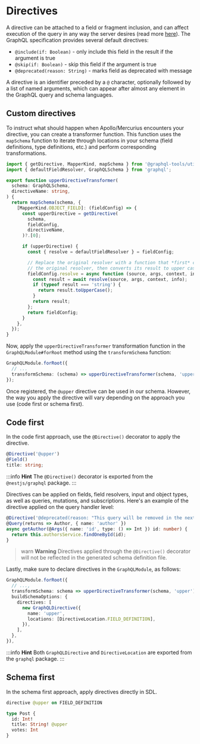 # Directives

A directive can be attached to a field or fragment inclusion, and can affect execution of the query in any way the server desires (read more [here](https://graphql.org/learn/queries/#directives)). The GraphQL specification provides several default directives:

- `@include(if: Boolean)` - only include this field in the result if the argument is true
- `@skip(if: Boolean)` - skip this field if the argument is true
- `@deprecated(reason: String)` - marks field as deprecated with message

A directive is an identifier preceded by a `@` character, optionally followed by a list of named arguments, which can appear after almost any element in the GraphQL query and schema languages.

## Custom directives

To instruct what should happen when Apollo/Mercurius encounters your directive, you can create a transformer function. This function uses the `mapSchema` function to iterate through locations in your schema (field definitions, type definitions, etc.) and perform corresponding transformations.

```typescript
import { getDirective, MapperKind, mapSchema } from '@graphql-tools/utils';
import { defaultFieldResolver, GraphQLSchema } from 'graphql';

export function upperDirectiveTransformer(
  schema: GraphQLSchema,
  directiveName: string,
) {
  return mapSchema(schema, {
    [MapperKind.OBJECT_FIELD]: (fieldConfig) => {
      const upperDirective = getDirective(
        schema,
        fieldConfig,
        directiveName,
      )?.[0];

      if (upperDirective) {
        const { resolve = defaultFieldResolver } = fieldConfig;

        // Replace the original resolver with a function that *first* calls
        // the original resolver, then converts its result to upper case
        fieldConfig.resolve = async function (source, args, context, info) {
          const result = await resolve(source, args, context, info);
          if (typeof result === 'string') {
            return result.toUpperCase();
          }
          return result;
        };
        return fieldConfig;
      }
    },
  });
}
```

Now, apply the `upperDirectiveTransformer` transformation function in the `GraphQLModule#forRoot` method using the `transformSchema` function:

```typescript
GraphQLModule.forRoot({
  // ...
  transformSchema: (schema) => upperDirectiveTransformer(schema, 'upper'),
});
```

Once registered, the `@upper` directive can be used in our schema. However, the way you apply the directive will vary depending on the approach you use (code first or schema first).

## Code first

In the code first approach, use the `@Directive()` decorator to apply the directive.

```typescript
@Directive('@upper')
@Field()
title: string;
```

:::info **Hint**
The `@Directive()` decorator is exported from the `@nestjs/graphql` package.
:::

Directives can be applied on fields, field resolvers, input and object types, as well as queries, mutations, and subscriptions. Here's an example of the directive applied on the query handler level:

```typescript
@Directive('@deprecated(reason: "This query will be removed in the next version")')
@Query(returns => Author, { name: 'author' })
async getAuthor(@Args({ name: 'id', type: () => Int }) id: number) {
  return this.authorsService.findOneById(id);
}
```

> warn **Warning** Directives applied through the `@Directive()` decorator will not be reflected in the generated schema definition file.

Lastly, make sure to declare directives in the `GraphQLModule`, as follows:

```typescript
GraphQLModule.forRoot({
  // ...,
  transformSchema: schema => upperDirectiveTransformer(schema, 'upper'),
  buildSchemaOptions: {
    directives: [
      new GraphQLDirective({
        name: 'upper',
        locations: [DirectiveLocation.FIELD_DEFINITION],
      }),
    ],
  },
}),
```

:::info **Hint**
Both `GraphQLDirective` and `DirectiveLocation` are exported from the `graphql` package.
:::

## Schema first

In the schema first approach, apply directives directly in SDL.

```graphql
directive @upper on FIELD_DEFINITION

type Post {
  id: Int!
  title: String! @upper
  votes: Int
}
```

